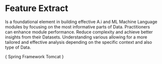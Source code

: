 # Feature Extract

Is a foundational element in building effective A.i and ML Machine Language modules by focusing on the most informative parts of Data. Practitioners can enhance module performance. Reduce complexity and achieve better insights from their Datasets.         Understanding various allowing for a more tailored and effective analysis depending on the specific context and also type of Data. 

  { Spring Framework Tomcat }

